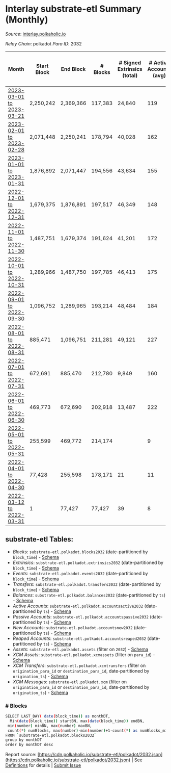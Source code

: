# Interlay substrate-etl Summary (Monthly)

_Source_: [interlay.polkaholic.io](https://interlay.polkaholic.io)

*Relay Chain*: polkadot
*Para ID*: 2032



| Month | Start Block | End Block | # Blocks | # Signed Extrinsics (total) | # Active Accounts (avg) | # Addresses with Balances (max) | Issues |
| ----- | ----------- | --------- | -------- | --------------------------- | ----------------------- | ------------------------------- | ------ |
| [2023-03-01 to 2023-03-21](/polkadot/2032-interlay/2023-03-31.md) | 2,250,242 | 2,369,366 | 117,383 | 24,840 | 119 | 11,474 | - 1,742 (1.46%) |   
| [2023-02-01 to 2023-02-28](/polkadot/2032-interlay/2023-02-28.md) | 2,071,448 | 2,250,241 | 178,794 | 40,028 | 162 | 11,083 | -   |   
| [2023-01-01 to 2023-01-31](/polkadot/2032-interlay/2023-01-31.md) | 1,876,892 | 2,071,447 | 194,556 | 43,634 | 155 | 10,819 | -   |   
| [2022-12-01 to 2022-12-31](/polkadot/2032-interlay/2022-12-31.md) | 1,679,375 | 1,876,891 | 197,517 | 46,349 | 148 | 10,594 | -   |   
| [2022-11-01 to 2022-11-30](/polkadot/2032-interlay/2022-11-30.md) | 1,487,751 | 1,679,374 | 191,624 | 41,201 | 172 | 10,416 | -   |   
| [2022-10-01 to 2022-10-31](/polkadot/2032-interlay/2022-10-31.md) | 1,289,966 | 1,487,750 | 197,785 | 46,413 | 175 | 9,969 | -   |   
| [2022-09-01 to 2022-09-30](/polkadot/2032-interlay/2022-09-30.md) | 1,096,752 | 1,289,965 | 193,214 | 48,484 | 184 | 9,606 | -   |   
| [2022-08-01 to 2022-08-31](/polkadot/2032-interlay/2022-08-31.md) | 885,471 | 1,096,751 | 211,281 | 49,121 | 227 | 9,188 | -   |   
| [2022-07-01 to 2022-07-31](/polkadot/2032-interlay/2022-07-31.md) | 672,691 | 885,470 | 212,780 | 9,849 | 160 | 8,208 | -   |   
| [2022-06-01 to 2022-06-30](/polkadot/2032-interlay/2022-06-30.md) | 469,773 | 672,690 | 202,918 | 13,487 | 222 | 7,139 | -   |   
| [2022-05-01 to 2022-05-31](/polkadot/2032-interlay/2022-05-31.md) | 255,599 | 469,772 | 214,174 |  | 9 | 6 | -   |   
| [2022-04-01 to 2022-04-30](/polkadot/2032-interlay/2022-04-30.md) | 77,428 | 255,598 | 178,171 | 21 | 11 | 6 | -   |   
| [2022-03-12 to 2022-03-31](/polkadot/2032-interlay/2022-03-31.md) | 1 | 77,427 | 77,427 | 39 | 8 | 1 | -   |   

## substrate-etl Tables:

* _Blocks_: `substrate-etl.polkadot.blocks2032` (date-partitioned by `block_time`) - [Schema](/schema/balances.json)
* _Extrinsics_: `substrate-etl.polkadot.extrinsics2032` (date-partitioned by `block_time`) - [Schema](/schema/extrinsics.json)
* _Events_: `substrate-etl.polkadot.events2032` (date-partitioned by `block_time`) - [Schema](/schema/events.json)
* _Transfers_: `substrate-etl.polkadot.transfers2032` (date-partitioned by `block_time`) - [Schema](/schema/transfers.json)
* _Balances_: `substrate-etl.polkadot.balances2032` (date-partitioned by `ts`) - [Schema](/schema/balances.json)
* _Active Accounts_: `substrate-etl.polkadot.accountsactive2032` (date-partitioned by `ts`) - [Schema](/schema/accountsactive.json)
* _Passive Accounts_: `substrate-etl.polkadot.accountspassive2032` (date-partitioned by `ts`) - [Schema](/schema/accountspassive.json)
* _New Accounts_: `substrate-etl.polkadot.accountsnew2032` (date-partitioned by `ts`) - [Schema](/schema/accountsnew.json)
* _Reaped Accounts_: `substrate-etl.polkadot.accountsreaped2032` (date-partitioned by `ts`) - [Schema](/schema/accountsreaped.json)
* _Assets_: `substrate-etl.polkadot.assets` (filter on `2032`) - [Schema](/schema/assets.json)
* _XCM Assets_: `substrate-etl.polkadot.xcmassets` (filter on `para_id`) - [Schema](/schema/xcmassets.json)
* _XCM Transfers_: `substrate-etl.polkadot.xcmtransfers` (filter on `origination_para_id` or `destination_para_id`, date-partitioned by `origination_ts`) - [Schema](/schema/xcmtransfers.json)
* _XCM Messages_: `substrate-etl.polkadot.xcm` (filter on `origination_para_id` or `destination_para_id`, date-partitioned by `origination_ts`) - [Schema](/schema/xcm.json)

### # Blocks
```bash
SELECT LAST_DAY( date(block_time)) as monthDT,
  Min(date(block_time)) startBN, max(date(block_time)) endBN, 
 min(number) minBN, max(number) maxBN, 
 count(*) numBlocks, max(number)-min(number)+1-count(*) as numBlocks_missing 
FROM `substrate-etl.polkadot.blocks2032` 
group by monthDT 
order by monthDT desc
```


Report source: [https://cdn.polkaholic.io/substrate-etl/polkadot/2032.json](https://cdn.polkaholic.io/substrate-etl/polkadot/2032.json) | See [Definitions](/DEFINITIONS.md) for details | [Submit Issue](https://github.com/colorfulnotion/substrate-etl/issues)
